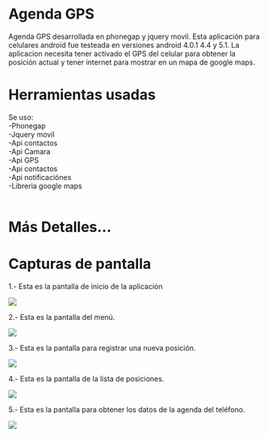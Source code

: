 Agenda GPS
===============
Agenda GPS desarrollada en phonegap y jquery movil.
Esta aplicación para celulares android fue testeada en versiones android 4.0.1 4.4 y 5.1.
La aplicacion necesita tener activado el GPS del celular para obtener la posición actual y tener internet para mostrar en un mapa de google maps.

Herramientas usadas
===================
Se uso: <br>
-Phonegap<br>
-Jquery movil<br>
-Api contactos<br>
-Api Camara<br>
-Api GPS<br>
-Api contactos<br>
-Api notificaciónes<br>
-Libreria google maps<br>
<br>

Más Detalles...
===================


Capturas de pantalla
===================
1.- Esta es la pantalla de inicio de la aplicación

<img src="http://res.cloudinary.com/daid2fusr/image/upload/v1444075225/inicio.png" >

2.- Esta es la pantalla del menú.

<img src="http://res.cloudinary.com/daid2fusr/image/upload/v1444075217/menu.png" />

3.- Esta es la pantalla para registrar una nueva posición.

<img src="http://res.cloudinary.com/daid2fusr/image/upload/v1444075216/nueva_posicion.png" />

4.- Esta es la pantalla de la lista de posiciones.

<img src="http://res.cloudinary.com/daid2fusr/image/upload/v1444075218/lista_posiciones.png" />

5.- Esta es la pantalla para obtener los datos de la agenda del teléfono.

<img src="http://res.cloudinary.com/daid2fusr/image/upload/v1444075216/lista_agenda.png" />
